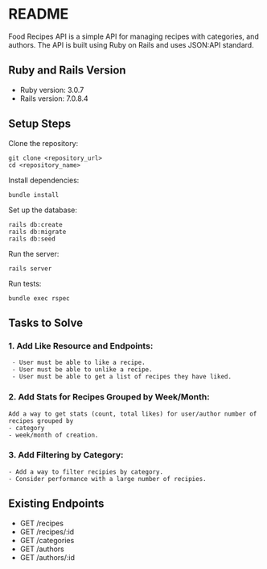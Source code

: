 # README

Food Recipes API is a simple API for managing recipes with categories, and authors. 
The API is built using Ruby on Rails and uses JSON:API standard.

## Ruby and Rails Version
* Ruby version: 3.0.7
* Rails version: 7.0.8.4

## Setup Steps
Clone the repository:  
```
git clone <repository_url>
cd <repository_name>
```
Install dependencies:  
```
bundle install
```
Set up the database:  
```
rails db:create
rails db:migrate
rails db:seed
```
Run the server:  
```
rails server
```
Run tests:  
```
bundle exec rspec
```

## Tasks to Solve
### 1. Add Like Resource and Endpoints:
     - User must be able to like a recipe.
     - User must be able to unlike a recipe.
     - User must be able to get a list of recipes they have liked.
### 2. Add Stats for Recipes Grouped by Week/Month:
    Add a way to get stats (count, total likes) for user/author number of recipes grouped by 
    - category
    - week/month of creation.
### 3. Add Filtering by Category:
    - Add a way to filter recipies by category.
    - Consider performance with a large number of recipies.

## Existing Endpoints
* GET /recipes
* GET /recipes/:id
* GET /categories
* GET /authors
* GET /authors/:id
